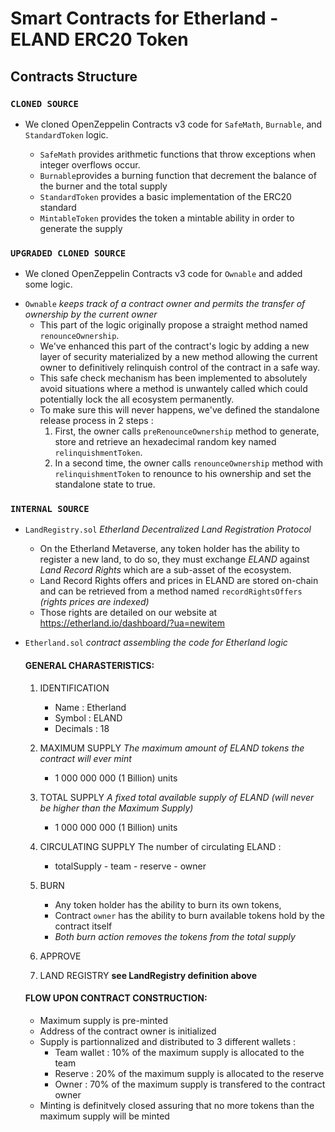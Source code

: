 # Smart Contracts for Etherland - ELAND ERC20 Token


## Contracts Structure

### `CLONED SOURCE`
- We cloned OpenZeppelin Contracts v3 code for `SafeMath`, `Burnable`, and `StandardToken` logic.

	* `SafeMath` provides arithmetic functions that throw exceptions when integer overflows occur.
	* `Burnable`provides a burning function that decrement the balance of the burner and the total supply
	* `StandardToken` provides a basic implementation of the ERC20 standard
	* `MintableToken` provides the token a mintable ability in order to generate the supply

### `UPGRADED CLONED SOURCE`
- We cloned OpenZeppelin Contracts v3 code for `Ownable` and added some logic.

* `Ownable` *keeps track of a contract owner and permits the transfer of ownership by the current owner*
	- This part of the logic originally propose a straight method named `renounceOwnership`.
	- We've enhanced this part of the contract's logic by adding a new layer of security materialized by a new method allowing the current owner to definitively relinquish control of the contract in a safe way. 
	- This safe check mechanism has been implemented to absolutely avoid situations where a method is unwantely called which could potentially lock the all ecosystem permanently.
	- To make sure this will never happens, we've defined the standalone release process in 2 steps : 
		1. First, the owner calls `preRenounceOwnership` method to generate, store and retrieve an hexadecimal random key 
			named `relinquishmentToken`.
		2. In a second time, the owner calls `renounceOwnership` method with `relinquishmentToken` to renounce to his ownership and set the standalone state to true.

### `INTERNAL SOURCE`

* `LandRegistry.sol` *Etherland Decentralized Land Registration Protocol*
	- On the Etherland Metaverse, any token holder has the ability to register a new land, to do so, they must exchange *ELAND* against *Land Record Rights* which are
	a sub-asset of the ecosystem. 
	- Land Record Rights offers and prices in ELAND are stored on-chain and can be retrieved from a method named `recordRightsOffers` *(rights prices are indexed)* 
	- Those rights are detailed on our website at https://etherland.io/dashboard/?ua=newitem

* `Etherland.sol` *contract assembling the code for Etherland logic*

	#### GENERAL CHARASTERISTICS:
	1. IDENTIFICATION
		- Name : Etherland
		- Symbol : ELAND
		- Decimals : 18

	2. MAXIMUM SUPPLY *The maximum amount of ELAND tokens the contract will ever mint* 
		- 1 000 000 000 (1 Billion) units

	3. TOTAL SUPPLY *A fixed total available supply of ELAND (will never be higher than the Maximum Supply)*
		- 1 000 000 000 (1 Billion) units

	4. CIRCULATING SUPPLY
		The number of circulating ELAND :
		- totalSupply - team - reserve - owner

	5. BURN
		- Any token holder has the ability to burn its own tokens, 
		- Contract `owner` has the ability to burn available tokens hold by the contract itself
		- *Both burn action removes the tokens from the total supply*

	6. APPROVE

	6. LAND REGISTRY **see LandRegistry definition above**


	#### FLOW UPON CONTRACT CONSTRUCTION:
	- Maximum supply is pre-minted 
	- Address of the contract owner is initialized
	- Supply is partionnalized and distributed to 3 different wallets :
		- Team wallet : 10% of the maximum supply is allocated to the team
		- Reserve : 20% of the maximum supply is allocated to the reserve
		- Owner : 70% of the maximum supply is transfered to the contract owner
	- Minting is definitvely closed assuring that no more tokens than the maximum supply will be minted

